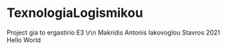 # TexnologiaLogismikou
Project gia to ergastirio E3 \r\n
Makridis
Antonis Iakovoglou
Stavros 2021
Hello World

